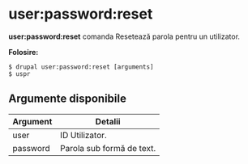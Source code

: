 # user:password:reset
**user:password:reset** comanda Resetează parola pentru un utilizator.

**Folosire:**
```
$ drupal user:password:reset [arguments] 
$ uspr  
```

## Argumente disponibile
Argument | Detalii
---------|-------------
user | ID Utilizator.
password | Parola sub formă de text.
